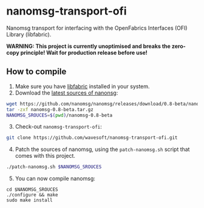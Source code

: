 # nanomsg-transport-ofi

Nanomsg transport for interfacing with the OpenFabrics Interfaces (OFI) Library (libfabric).

__WARNING: This project is currently unoptimised and breaks the zero-copy principle! Wait for production release before use!__

## How to compile

 1. Make sure you have [libfabric](http://ofiwg.github.io/libfabric/) installed in your system.
 2. Download the [latest sources of nanonsg](https://github.com/nanomsg/nanomsg/releases):
```sh
wget https://github.com/nanomsg/nanomsg/releases/download/0.8-beta/nanomsg-0.8-beta.tar.gz
tar -zxf nanomsg-0.8-beta.tar.gz
NANOMSG_SROUCES=$(pwd)/nanomsg-0.8-beta
``` 
 3. Check-out `nanomsg-transport-ofi`:
```sh
git clone https://github.com/wavesoft/nanomsg-transport-ofi.git
```
 4. Patch the sources of nanomsg, using the `patch-nanomsg.sh` script that comes with this project.
```sh
./patch-nanomsg.sh $NANOMSG_SROUCES
```
 5. You can now compile nanomsg:
```
cd $NANOMSG_SROUCES
./configure && make
sudo make install
```
